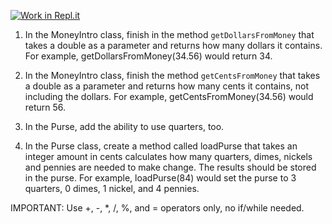 [![Work in Repl.it](https://classroom.github.com/assets/work-in-replit-14baed9a392b3a25080506f3b7b6d57f295ec2978f6f33ec97e36a161684cbe9.svg)](https://classroom.github.com/online_ide?assignment_repo_id=3403201&assignment_repo_type=AssignmentRepo)
1.	In the MoneyIntro class, finish in the method  ```getDollarsFromMoney``` that takes a double as a parameter and returns how many dollars it contains.  For example, getDollarsFromMoney(34.56) would return 34.


2.	In the MoneyIntro class, finish the method  ```getCentsFromMoney``` that takes a double as a parameter and returns how many cents it contains, not including the dollars.  For example, getCentsFromMoney(34.56) would return 56.


3.	In the Purse, add the ability to use quarters, too. 

4.	In the Purse class, create a method called loadPurse that takes an integer amount in cents calculates how many quarters, dimes, nickels and pennies are needed to make change.  The results should be stored in the purse.  For example, loadPurse(84) would set the purse to 3 quarters, 0 dimes, 1 nickel, and 4 pennies.  

IMPORTANT: Use +, -, *, /, %, and = operators only, no if/while needed. 
